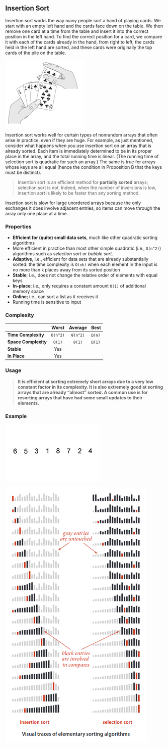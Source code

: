 ## Insertion Sort
Insertion sort works the way many people sort a hand of playing cards. We start with an empty left hand and the cards face down on the table. We then remove one card at a time from the table and insert it into the correct position in the left hand. To find the correct position for a card, we compare it with each of the cards already in the hand, from right to left, the cards held in the left hand are sorted, and these cards were originally the top cards of the pile on the table.

![cards](./images/cards.jpg)

Insertion  sort  works  well  for  certain  types  of  nonrandom  arrays  that  often  arise  in practice, even if they are huge. For example, as just mentioned, consider what happens when you use insertion sort on an array that is already sorted. Each item is immediately determined to be in its proper place in the array, and the total running time is linear. (The running time of selection sort is quadratic for such an array.) The same is true for arrays whose keys are all equal (hence the condition in Proposition B that the keys must be distinct).

> Insertion sort is an efficient method for __partially sorted__ arrays; selection sort is not. Indeed, when the  number  of  inversions  is  low,  insertion  sort  is  likely  to  be  faster  than  any  sorting method.

Insertion  sort  is  slow  for  large  unordered  arrays  because  the  only  exchanges  it  does  involve  adjacent  entries,  so  items can move through the array only one place at a time.

### Properties
* __Efficient for (quite) small data sets__, much like other quadratic sorting algorithms
* More efficient in practice than most other simple quadratic (i.e., `O(n^2)`) algorithms such as _selection sort_ or _bubble sort_.
* __Adaptive__, i.e., efficient for data sets that are already substantially sorted: the time complexity is `O(nk)` when each element in the input is no more than `k` places away from its sorted position
* __Stable__; i.e., does not change the relative order of elements with equal keys
* __In-place__; i.e., only requires a constant amount `O(1)` of additional memory space
* __Online__; i.e., can sort a list as it receives it
* Running time is sensitive to input


### Complexity
|  | Worst | Average | Best |
|:--|:-:|:-:|---|
| __Time Complexity__ | `O(n^2)` | `θ(n^2)` | `Ω(n)` |
| __Space Complexity__ | `O(1)` | `θ(1)` | `Ω(1)` |
| __Stable__ | Yes |
| __In Place__ | Yes |

### Usage
> __It is efficient at sorting extremely short arrays due to a very low constant factor in its complexity. It is also extremely good at sorting arrays that are already “almost” sorted. A common use is for resorting arrays that have had some small updates to their elements.__

### Example
![insertion-sort](./images/insertion-sort.gif)

![insertion-sort-visual-trace](./images/insertion-sort-visual-trace.png)
